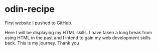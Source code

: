 # odin-recipe
First website I pushed to GitHub.

Here I will be displaying my HTML skills. I have taken a long break from using HTML in the past and I intend to gain my web development skills back. This is my journey. Thank you